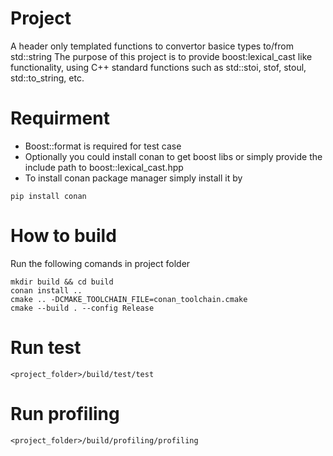 # Project
A header only templated functions to convertor basice types to/from std::string
The purpose of this project is to provide boost:lexical_cast like functionality, using C++ standard functions such as std::stoi, stof, stoul, std::to_string, etc.

# Requirment
* Boost::format is required for test case
* Optionally you could install conan to get boost libs or simply provide the include path to boost::lexical_cast.hpp
* To install conan package manager simply install it by
```
pip install conan
```

# How to build
Run the following comands in project folder
```
mkdir build && cd build
conan install ..
cmake .. -DCMAKE_TOOLCHAIN_FILE=conan_toolchain.cmake
cmake --build . --config Release 
```

# Run test
```
<project_folder>/build/test/test
```

# Run profiling
```
<project_folder>/build/profiling/profiling
```
